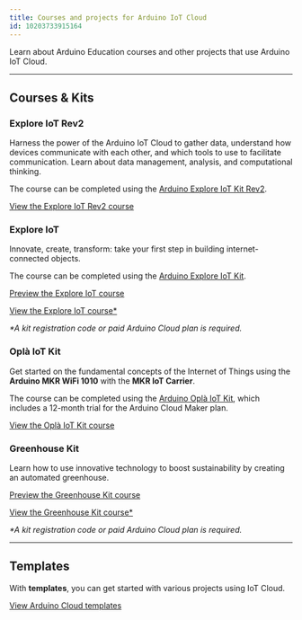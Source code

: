 ```yaml
---
title: Courses and projects for Arduino IoT Cloud
id: 10203733915164
---
```


Learn about Arduino Education courses and other projects that use Arduino IoT Cloud.

---

## Courses & Kits

### Explore IoT Rev2

Harness the power of the Arduino IoT Cloud to gather data, understand how devices communicate with each other, and which tools to use to facilitate communication. Learn about data management, analysis, and computational thinking.

The course can be completed using the [Arduino Explore IoT Kit Rev2](https://store.arduino.cc/products/explore-iot-kit-rev2).

<a class="link-chevron-right" href="https://courses.arduino.cc/explore-iot/home/">View the Explore IoT Rev2 course</a>

### Explore IoT

Innovate, create, transform: take your first step in building internet-connected objects.

The course can be completed using the [Arduino Explore IoT Kit](https://store.arduino.cc/products/arduino-explore-iot-kit).

<a class="link-chevron-right" href="https://edu-content-preview.arduino.cc/content-preview/high_school/lesson/CONTENTPREVIEW+IOTSK">Preview the Explore IoT course</a>

<a class="link-chevron-right" href="https://explore-iot.arduino.cc/">View the Explore IoT course*</a>

_*A kit registration code or paid Arduino Cloud plan is required._

### Oplà IoT Kit

Get started on the fundamental concepts of the Internet of Things using the **Arduino MKR WiFi 1010** with the **MKR IoT Carrier**.

The course can be completed using the [Arduino Oplà IoT Kit](https://store.arduino.cc/products/arduino-opla-iot-kit), which includes a 12-month trial for the Arduino Cloud Maker plan.

<a class="link-chevron-right" href="https://opla.arduino.cc/">View the Oplà IoT Kit course</a>

### Greenhouse Kit

Learn how to use innovative technology to boost sustainability by creating an automated greenhouse.

<a class="link-chevron-right" href="https://edu-content-preview.arduino.cc/content-preview/high_school/lesson/CONTENTPREVIEW+GREENHOUSE">Preview the Greenhouse Kit course</a>

<a class="link-chevron-right" href="https://greenhouse-kit.arduino.cc/">View the Greenhouse Kit course*</a>

_*A kit registration code or paid Arduino Cloud plan is required._

---

## Templates

With **templates**, you can get started with various projects using IoT Cloud.

<a class="link-chevron-right" href="https://create.arduino.cc/iot/templates">View Arduino Cloud templates</a>
